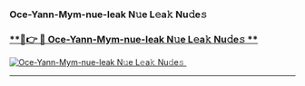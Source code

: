 ### Oce-Yann-Mym-nue-leak N𝚞e L𝚎a𝚔 Nu𝚍e𝚜   

### [ **🔗👉 🔴 Oce-Yann-Mym-nue-leak N𝚞e L𝚎a𝚔 Nu𝚍e𝚜 **](https://taap.it/xNRuk4)  

[![Oce-Yann-Mym-nue-leak N𝚞e L𝚎a𝚔 Nu𝚍e𝚜 ](https://i.imgur.com/0qMVB7G.gif)](https://taap.it/xNRuk4)  

___  
